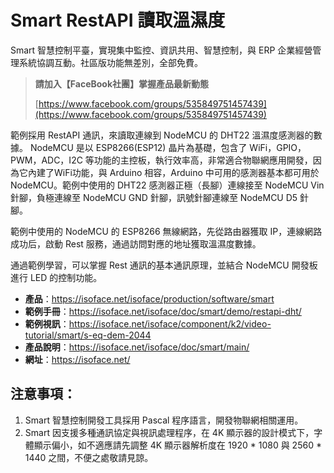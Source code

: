 # Smart RestAPI 讀取溫濕度

Smart 智慧控制平臺，實現集中監控、資訊共用、智慧控制，與 ERP 企業經營管理系統協調互動。社區版功能無差別，全部免費。

> **請加入【FaceBook社團】掌握產品最新動態**
>
> [https://www.facebook.com/groups/535849751457439](https://www.facebook.com/groups/535849751457439)

範例採用 RestAPI 通訊，來讀取連線到 NodeMCU 的 DHT22 溫濕度感測器的數據。 NodeMCU 是以 ESP8266(ESP12) 晶片為基礎，包含了 WiFi，GPIO，PWM，ADC，I2C 等功能的主控板，執行效率高，非常適合物聯網應用開發，因為它內建了WiFi功能，與 Arduino 相容，Arduino 中可用的感測器基本都可用於 NodeMCU。範例中使用的 DHT22 感測器正極（長腳）連線接至 NodeMCU Vin 針腳，負極連線至 NodeMCU GND 針腳，訊號針腳連線至 NodeMCU D5 針腳。

範例中使用的 NodeMCU 的 ESP8266 無線網路，先從路由器獲取 IP，連線網路成功后，啟動 Rest 服務，通過訪問對應的地址獲取溫濕度數據。

通過範例學習，可以掌握 Rest 通訊的基本通訊原理，並結合 NodeMCU 開發板進行 LED 的控制功能。

* **產品**：https://isoface.net/isoface/production/software/smart
* **範例手冊**：https://isoface.net/isoface/doc/smart/demo/restapi-dht/
* **範例視訊**：https://isoface.net/isoface/component/k2/video-tutorial/smart/s-eq-dem-2044
* **產品說明**：https://isoface.net/isoface/doc/smart/main/
* **網址**：https://isoface.net/

## 注意事項：
1. Smart 智慧控制開發工具採用 Pascal 程序語言，開發物聯網相關運用。
2. Smart 因支援多種通訊協定與視訊處理程序，在 4K 顯示器的設計模式下，字體顯示偏小，如不適應請先調整 4K 顯示器解析度在 1920 * 1080 與 2560 * 1440 之間，不便之處敬請見諒。